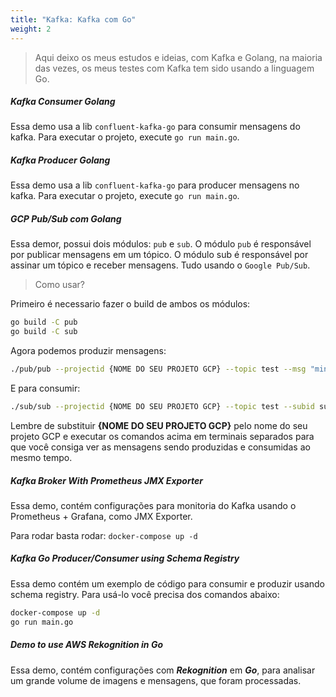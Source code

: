 ```yaml
---
title: "Kafka: Kafka com Go"
weight: 2
---
```


>Aqui deixo os meus estudos e ideias, com Kafka e Golang, na maioria das vezes, os meus testes com Kafka tem sido usando a linguagem Go.

##### Kafka Consumer Golang

Essa demo usa a lib ```confluent-kafka-go``` para consumir mensagens do kafka. Para executar o projeto, execute ```go run main.go```.

##### Kafka Producer Golang

Essa demo usa a lib ```confluent-kafka-go``` para producer mensagens no kafka. Para executar o projeto, execute ```go run main.go```.

##### GCP Pub/Sub com Golang

Essa demor, possui dois módulos: ```pub``` e ```sub```. O módulo ```pub``` é responsável por publicar mensagens em um tópico. O módulo sub é responsável por assinar um tópico e receber mensagens. Tudo usando o ```Google Pub/Sub```.

>Como usar?

Primeiro é necessario fazer o build de ambos os módulos:

```bash
go build -C pub
go build -C sub
```

Agora podemos produzir mensagens:
```bash
./pub/pub --projectid {NOME DO SEU PROJETO GCP} --topic test --msg "minha primeira mensagem"
```

E para consumir:
```bash
./sub/sub --projectid {NOME DO SEU PROJETO GCP} --topic test --subid subtest
```

Lembre de substituir **{NOME DO SEU PROJETO GCP}** pelo nome do seu projeto GCP e executar os comandos acima em terminais separados para que você consiga ver as mensagens sendo produzidas e consumidas ao mesmo tempo.

##### Kafka Broker With Prometheus JMX Exporter

Essa demo, contém configurações para monitoria do Kafka usando o Prometheus + Grafana, como JMX Exporter.

Para rodar basta rodar: ```docker-compose up -d```

##### Kafka Go Producer/Consumer using Schema Registry

Essa demo contém um exemplo de código para consumir e produzir usando schema registry. Para usá-lo você precisa dos comandos abaixo:

```bash
docker-compose up -d
go run main.go
```

##### Demo to use AWS Rekognition in Go

Essa demo, contém configurações com ***Rekognition*** em ***Go***, para analisar um grande volume de imagens e mensagens, que foram processadas.
